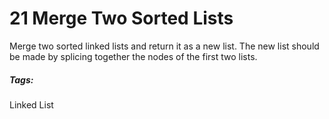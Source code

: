 # 21 Merge Two Sorted Lists

Merge two sorted linked lists and return it as a new list. The new list should be made by splicing together the nodes of the first two lists.

##### Tags:
Linked List